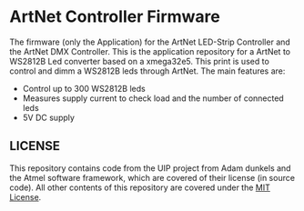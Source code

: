 # ArtNet Controller Firmware
The firmware (only the Application) for the ArtNet LED-Strip Controller and the ArtNet DMX Controller.
This is the application repository for a ArtNet to WS2812B Led converter based on a xmega32e5. 
This print is used to control and dimm a WS2812B leds through ArtNet. The main features are:
 - Control up to 300 WS2812B leds
 - Measures supply current to check load and the number of connected leds
 - 5V DC supply

 ##  LICENSE
This repository contains code from the UIP project from Adam dunkels and the Atmel software framework, 
which are covered of their license (in source code). All other contents of this repository are covered 
under the [MIT License](./LICENSE). 